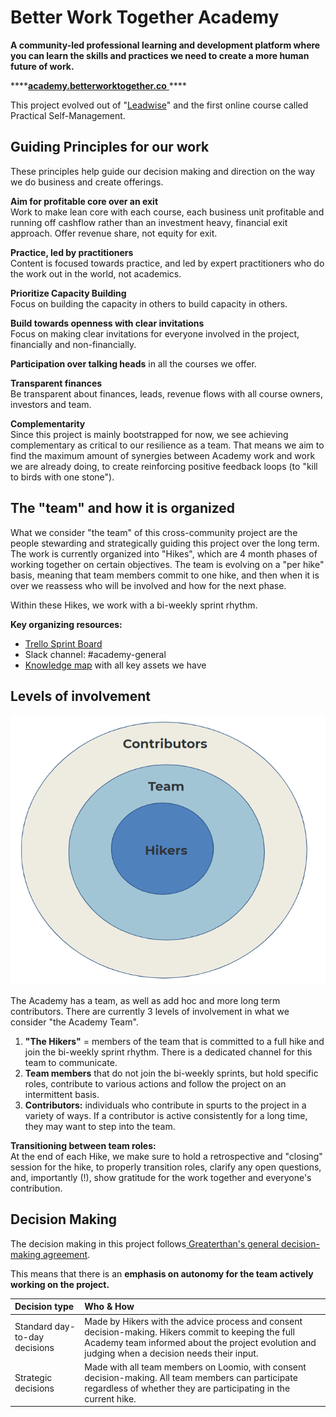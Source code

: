 # Better Work Together Academy

**A community-led professional learning and development platform where you can learn the skills and practices we need to create a more human future of work.** 

\*\*\*\*[**academy.betterworktogether.co** ](http://academy.betterworktogether.co%20)\*\*\*\*

This project evolved out of "[Leadwise](http://academy.leadwise.co)" and the first online course called Practical Self-Management.

## Guiding Principles for our work

These principles help guide our decision making and direction on the way we do business and create offerings.

**Aim for profitable core over an exit**   
Work to make lean core with each course, each business unit profitable and running off cashflow rather than an investment heavy, financial exit approach. Offer revenue share, not equity for exit.

**Practice, led by practitioners**   
Content is focused towards practice, and led by expert practitioners who do the work out in the world, not academics.

**Prioritize Capacity Building**   
Focus on building the capacity in others to build capacity in others.

**Build towards openness with clear invitations**   
Focus on making clear invitations for everyone involved in the project, financially and non-financially.

**Participation over talking heads** in all the courses we offer.

**Transparent finances**   
Be transparent about finances, leads, revenue flows with all course owners, investors and team.

**Complementarity**  
Since this project is mainly bootstrapped for now, we see achieving complementary as critical to our resilience as a team. That means we aim to find the maximum amount of synergies between Academy work and work we are already doing, to create reinforcing positive feedback loops \(to "kill to birds with one stone"\). 

## The "team" and how it is organized

What we consider "the team" of this cross-community project are the people stewarding and strategically guiding this project over the long term. The work is currently organized into "Hikes", which are 4 month phases of working together on certain objectives. The team is evolving on a "per hike" basis, meaning  that team members commit to one hike, and then when it is over we reassess who will be involved and how for the next phase. 

Within these Hikes, we work with a bi-weekly sprint rhythm. 

**Key organizing resources:**

* [Trello Sprint Board](https://trello.com/b/C0IChuw2)
* Slack channel: \#academy-general
* [Knowledge map](https://www.mindmeister.com/1206231748?t=AY8cAprpqD) with all key assets we have 

## Levels of involvement

![](../.gitbook/assets/image%20%286%29.png)

The Academy has a team, as well as add hoc and more long term contributors. There are currently 3 levels of involvement in what we consider "the Academy Team". 

1. **"The Hikers"** = members of the team that is committed to a full hike and join the bi-weekly sprint rhythm. There is a dedicated channel for this team to communicate. 
2. **Team members** that do not join the bi-weekly sprints, but hold specific roles, contribute to various actions and follow the project on an intermittent basis. 
3. **Contributors:** individuals who contribute in spurts to the project in a variety of ways. If a contributor is active consistently for a long time, they may want to step into the team.

**Transitioning between team roles:**   
At the end of each Hike, we make sure to hold a retrospective and "closing" session for the hike, to properly transition roles, clarify any open questions, and, importantly \(!\), show gratitude for the work together and everyone's contribution. 

## Decision Making

The decision making in this project follows[ Greaterthan's general decision-making agreement](../agreements/governance-and-decision-making.md). 

This means that there is an **emphasis on autonomy for the team actively working on the project.** 

| **Decision type** | Who & How |
| :--- | :--- |
| Standard day-to-day decisions | Made by Hikers with the advice process and consent decision-making. Hikers commit to keeping the full Academy team informed about the project evolution and judging when a decision needs their input.  |
| Strategic decisions | Made with all team members on Loomio, with consent decision-making. All team members can participate regardless of whether they are participating in the current hike.  |





